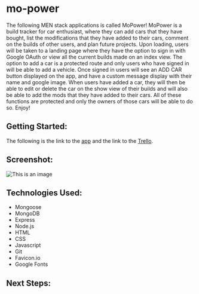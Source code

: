 # mo-power
The following MEN stack applications is called MoPower! MoPower is a build tracker for car enthusiast, where they can add cars that they have bought, list the modifications that they have added to their cars, comment on the builds of other users, and plan future projects. Upon loading, users will be taken to a landing page where they have the option to sign in with Google OAuth or view all the current builds made on an index view. The option to add a car is a protected route and only users who have signed in will be able to add a vehicle. Once signed in users will see an ADD CAR button displayed on the app, and have a custom message display with their name and google image. When users have added a car, they will then be able to edit or delete the car on the show view of their builds and will also be able to add the mods that they have added to their cars. All of these functions are protected and only the owners of those cars will be able to do so. Enjoy!

## Getting Started:
The following is the link to the [app](https://mo-power.herokuapp.com/) and the link to the [Trello](https://trello.com/b/w7z4rfGO/mopower).


## Screenshot:
![This is an image](images/screen-shots/MoPower-Landing-Page.png)

## Technologies Used:
- Mongoose
- MongoDB
- Express
- Node.js
- HTML
- CSS
- Javascript
- Git
- Favicon.io
- Google Fonts

## Next Steps: 
